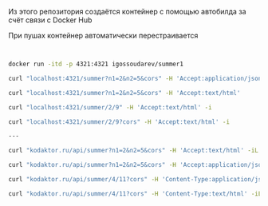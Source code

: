 Из этого репозитория создаётся контейнер с помощью автобилда за счёт связи с Docker Hub

При пушах контейнер автоматически перестраивается





```bash


docker run -itd -p 4321:4321 igossoudarev/summer1

curl "localhost:4321/summer?n1=2&n2=5&cors" -H 'Accept:application/json' -i

curl "localhost:4321/summer?n1=2&n2=5&cors" -H 'Accept:text/html'

curl "localhost:4321/summer/2/9" -H 'Accept:text/html' -i

curl "localhost:4321/summer/2/9?cors" -H 'Accept:text/html' -i

---

curl "kodaktor.ru/api/summer?n1=2&n2=5&cors" -H 'Accept:text/html' -iL

curl "kodaktor.ru/api/summer?n1=2&n2=5&cors" -H 'Accept:application/json' -iL

curl "kodaktor.ru/api/summer/4/11?cors" -H 'Content-Type:application/json' -iL

curl "kodaktor.ru/api/summer/4/11?cors" -H 'Content-Type:text/html' -iL


```
